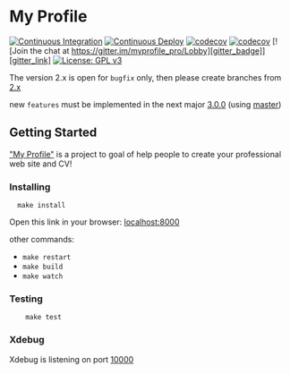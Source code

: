 # My Profile

[![Continuous Integration][ci_badge]][ci_link]
[![Continuous Deploy][cd_badge]][cd_link]
[![codecov][test_badge]][test_link]
[![codecov](https://codecov.io/gh/eerison/myprofile/branch/master/graph/badge.svg?token=ZIW9RTWH1B)](https://codecov.io/gh/eerison/myprofile)
[![Join the chat at https://gitter.im/myprofile_pro/Lobby][gitter_badge]][gitter_link] 
[![License: GPL v3][licence_badge]][licence_link]

The version 2.x is open for `bugfix` only, then please create branches from [2.x](https://github.com/eerison/myprofile/tree/2.x)

new `features` must be implemented in the next major [3.0.0](https://github.com/eerison/myprofile/milestone/2) (using [master](https://github.com/eerison/myprofile/tree/master)) 

## Getting Started

  ["My Profile"](https://www.myprofile.pro/) is a project to goal of help people to create your professional web site and CV!
  
### Installing

  ```
    make install
  ```

Open this link in your browser: [localhost:8000](http://localhost:8000)
  
  other commands:
   - `make restart`
   - `make build`
   - `make watch`
  
  
### Testing

```
    make test
```

### Xdebug


Xdebug is listening on port [10000](.docker/common.env)
  
[ci_badge]: https://github.com/eerison/myprofile/actions/workflows/continuous_integration.yml/badge.svg?branch=2.x
[ci_link]: https://github.com/eerison/myprofile/actions/workflows/continuous_integration.yml?query=workflow%3AContinuous+Integration
[cd_badge]: https://github.com/eerison/myprofile/actions/workflows/continuous_deploy.yml/badge.svg
[cd_link]: https://github.com/eerison/myprofile/actions/workflows/continuous_deploy.yml?query=workflow%3AContinuous+Deploy
[test_badge]: https://codecov.io/gh/eerison/myprofile/branch/2.x/graph/badge.svg?token=ZIW9RTWH1B
[test_link]: https://codecov.io/gh/eerison/myprofile
[gitter_badge]: https://badges.gitter.im/Join%20Chat.svg
[gitter_link]: https://gitter.im/myprofile_pro/Lobby?utm_source=badge&utm_medium=badge&utm_campaign=pr-badge&utm_content=badge
[licence_badge]: https://img.shields.io/badge/License-GPLv3-blue.svg
[licence_link]: https://github.com/eerison/myprofile/blob/master/LICENSE

